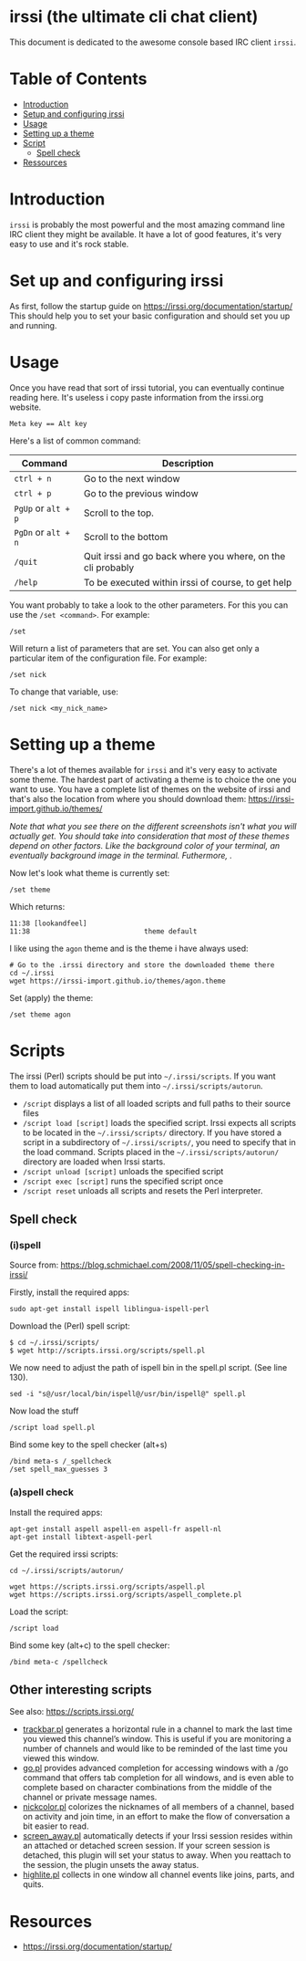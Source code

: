 # irssi (the ultimate cli chat client)

This document is dedicated to the awesome console based IRC client `irssi`.

# Table of Contents

* [Introduction](#introduction)
* [Setup and configuring irssi](#set-up-and-configuring-irssi)
* [Usage](#usage)
* [Setting up a theme](#setting-up-a-theme)
* [Script](#scripts)
    * [Spell check](#spell-check)
* [Ressources](#resources)

# Introduction

`irssi` is probably the most powerful and the most amazing command line IRC client they might be available. It have a lot of good features, it's very easy to use and it's rock stable.

# Set up and configuring irssi

As first, follow the startup guide on https://irssi.org/documentation/startup/ This should help you to set your basic configuration and should set you up and running.

# Usage

Once you have read that sort of irssi tutorial, you can eventually continue reading here. It's useless i copy paste information from the irssi.org website.

    Meta key == Alt key

Here's a list of common command:

| Command | Description |
|---|---|
| `ctrl + n` | Go to the next window |
| `ctrl + p` |  Go to the previous window |
| `PgUp` or `alt + p` | Scroll to the top. |
| `PgDn` or `alt + n`  | Scroll to the bottom |
| `/quit` | Quit irssi and go back where you where, on the cli probably |
| `/help` | To be executed within irssi of course, to get help |

You want probably to take a look to the other parameters. For this you can use the `/set <command>`. For example:

    /set

Will return a list of parameters that are set. You can also get only a particular item of the configuration file. For example:

    /set nick
    
To change that variable, use:

    /set nick <my_nick_name>

# Setting up a theme

There's a lot of themes available for `irssi` and it's very easy to activate some theme. The hardest part of activating a theme is to choice the one you want to use. You have a complete list of themes on the website of irssi and that's also the location from where you should download them: https://irssi-import.github.io/themes/

_Note that what you see there on the different screenshots isn't what you will actually get. You should take into consideration that most of these themes depend on other factors. Like the background color of your terminal, an eventually background image in the terminal. Futhermore, ._

Now let's look what theme is currently set:

    /set theme

Which returns:

    11:38 [lookandfeel]
    11:38                            theme default

I like using the `agon` theme and is the theme i have always used:

    # Go to the .irssi directory and store the downloaded theme there
    cd ~/.irssi
    wget https://irssi-import.github.io/themes/agon.theme

Set (apply) the theme:

    /set theme agon

# Scripts

The irssi (Perl) scripts should be put into `~/.irssi/scripts`. If you want them to load automatically put them into `~/.irssi/scripts/autorun`.

* `/script` displays a list of all loaded scripts and full paths to their source files
* `/script load [script]` loads the specified script. Irssi expects all scripts to be located in the `~/.irssi/scripts/` directory. If you have stored a script in a subdirectory of `~/.irssi/scripts/`, you need to specify that in the load command. Scripts placed in the `~/.irssi/scripts/autorun/` directory are loaded when Irssi starts.
* `/script unload [script]` unloads the specified script
* `/script exec [script]` runs the specified script once
* `/script reset` unloads all scripts and resets the Perl interpreter.

## Spell check

### (i)spell

Source from: https://blog.schmichael.com/2008/11/05/spell-checking-in-irssi/

Firstly, install the required apps:

    sudo apt-get install ispell liblingua-ispell-perl

Download the (Perl) spell script:
    
    $ cd ~/.irssi/scripts/
    $ wget http://scripts.irssi.org/scripts/spell.pl

We now need to adjust the path of ispell bin in the spell.pl script. (See line 130).

    sed -i "s@/usr/local/bin/ispell@/usr/bin/ispell@" spell.pl

Now load the stuff

    /script load spell.pl

Bind some key to the spell checker (alt+s)    

    /bind meta-s /_spellcheck
    /set spell_max_guesses 3

### (a)spell check

Install the required apps:

    apt-get install aspell aspell-en aspell-fr aspell-nl
    apt-get install libtext-aspell-perl

Get the required irssi scripts:

    cd ~/.irssi/scripts/autorun/

    wget https://scripts.irssi.org/scripts/aspell.pl
    wget https://scripts.irssi.org/scripts/aspell_complete.pl

Load the script:

    /script load

Bind some key (alt+c) to the spell checker:

    /bind meta-c /spellcheck

## Other interesting scripts

See also:  https://scripts.irssi.org/

* [trackbar.pl](http://scripts.irssi.org/scripts/trackbar.pl) generates a horizontal rule in a channel to mark the last time you viewed this channel’s window. This is useful if you are monitoring a number of channels and would like to be reminded of the last time you viewed this window.
* [go.pl](http://scripts.irssi.org/scripts/go.pl) provides advanced completion for accessing windows with a /go command that offers tab completion for all windows, and is even able to complete based on character combinations from the middle of the channel or private message names.
* [nickcolor.pl](http://scripts.irssi.org/scripts/nickcolor.pl) colorizes the nicknames of all members of a channel, based on activity and join time, in an effort to make the flow of conversation a bit easier to read.
* [screen_away.pl](http://scripts.irssi.org/scripts/screen_away.pl) automatically detects if your Irssi session resides within an attached or detached screen session. If your screen session is detached, this plugin will set your status to away. When you reattach to the session, the plugin unsets the away status.
* [highlite.pl](http://scripts.irssi.org/scripts/highlite.pl) collects in one window all channel events like joins, parts, and quits.

# Resources

* https://irssi.org/documentation/startup/